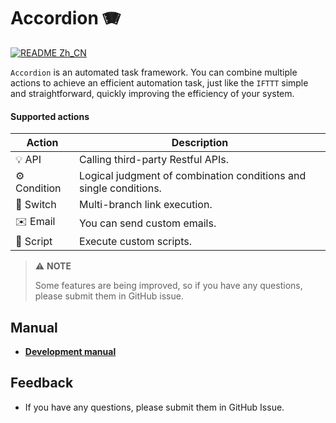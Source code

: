 # Accordion 🪗

[![README Zh_CN](https://img.shields.io/badge/Lang-中文-red)](./README.Zh_CN.md)

`Accordion` is an automated task framework. You can combine multiple actions to achieve an efficient automation task, just like the `IFTTT` simple and straightforward, quickly improving the efficiency of your system.

#### Supported actions

| Action       | Description                                                      |
|--------------|------------------------------------------------------------------|
| 💡 API       | Calling third-party Restful APIs.                                |
| ⚙️ Condition | Logical judgment of combination conditions and single conditions. |
| 🔗 Switch    | Multi-branch link execution.                                     |
| ✉️ Email     | You can send custom emails.                                                    |
| 📝 Script    | Execute custom scripts.                                                   |

> ⚠️ __NOTE__
>
> Some features are being improved, so if you have any questions, please submit them in GitHub issue.
>


## Manual

- __[Development manual](https://github.com/eoctet/accordion/wiki/使用手册)__


## Feedback

- If you have any questions, please submit them in GitHub Issue.